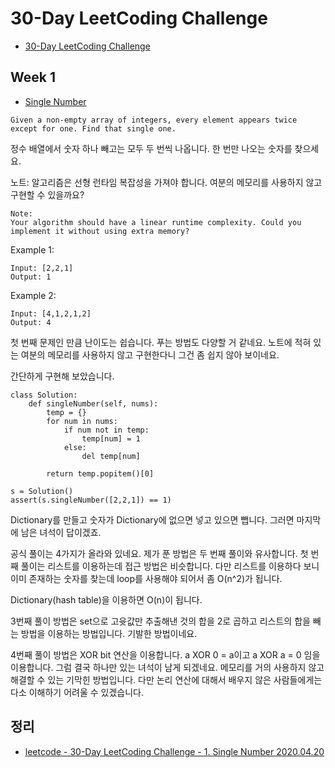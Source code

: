 # 30-Day LeetCoding Challenge
* [30-Day LeetCoding Challenge](https://leetcode.com/explore/challenge/card/30-day-leetcoding-challenge/)

## Week 1
* [Single Number](https://leetcode.com/explore/challenge/card/30-day-leetcoding-challenge/528/week-1/3283/)
```
Given a non-empty array of integers, every element appears twice except for one. Find that single one.
```
정수 배열에서 숫자 하나 빼고는 모두 두 번씩 나옵니다. 한 번만 나오는 숫자를 찾으세요.

노트: 알고리즘은 선형 런타임 복잡성을 가져야 합니다. 여분의 메모리를 사용하지 않고 구현할 수 있을까요?
```
Note:
Your algorithm should have a linear runtime complexity. Could you implement it without using extra memory?
```

Example 1:
```
Input: [2,2,1]
Output: 1
```

Example 2:
```
Input: [4,1,2,1,2]
Output: 4
```

첫 번째 문제인 만큼 난이도는 쉽습니다. 푸는 방법도 다양할 거 같네요. 노트에 적혀 있는 여분의 메모리를 사용하지 않고 구현한다니 그건 좀 쉽지 않아 보이네요.

간단하게 구현해 보았습니다.
```
class Solution:
    def singleNumber(self, nums):
        temp = {}
        for num in nums:
            if num not in temp:
                temp[num] = 1
            else:
                del temp[num]

        return temp.popitem()[0]

s = Solution()
assert(s.singleNumber([2,2,1]) == 1)
```
Dictionary를 만들고 숫자가 Dictionary에 없으면 넣고 있으면 뺍니다. 그러면 마지막에 남은 녀석이 답이겠죠.

공식 풀이는 4가지가 올라와 있네요. 제가 푼 방법은 두 번째 풀이와 유사합니다. 첫 번째 풀이는 리스트를 이용하는데 접근 방법은 비슷합니다. 다만 리스트를 이용하다 보니 이미 존재하는 숫자를 찾는데 loop를 사용해야 되어서 좀 O(n^2)가 됩니다.

Dictionary(hash table)을 이용하면 O(n)이 됩니다.

3번째 풀이 방법은 set으로 고윳값만 추출해낸 것의 합을 2로 곱하고 리스트의 합을 빼는 방법을 이용하는 방법입니다. 기발한 방법이네요.

4번째 풀이 방법은 XOR bit 연산을 이용합니다. a XOR 0 = a이고 a XOR a = 0 임을 이용합니다. 그럼 결국 하나만 있는 녀석이 남게 되겠네요. 메모리를 거의 사용하지 않고 해결할 수 있는 기막힌 방법입니다. 다만 논리 연산에 대해서 배우지 않은 사람들에게는 다소 이해하기 어려울 수 있겠습니다.

## 정리
* [leetcode - 30-Day LeetCoding Challenge - 1. Single Number 2020.04.20](https://junho85.pe.kr/1512)
